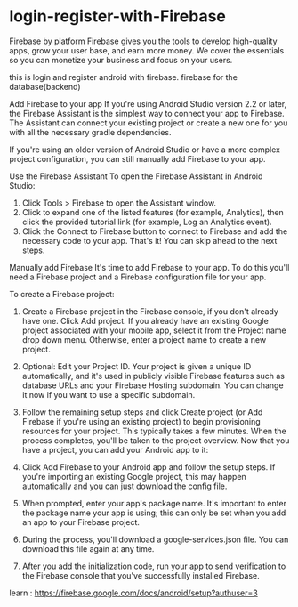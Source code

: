 # login-register-with-Firebase
Firebase by platform Firebase gives you the tools to develop high-quality apps, grow your user base, and earn more money. We cover the essentials so you can monetize your business and focus on your users.

this is login and register android with firebase. firebase for the database(backend)


Add Firebase to your app
If you're using Android Studio version 2.2 or later, the Firebase Assistant is the simplest way to connect your app to Firebase. The Assistant can connect your existing project or create a new one for you with all the necessary gradle dependencies.

If you're using an older version of Android Studio or have a more complex project configuration, you can still manually add Firebase to your app.

Use the Firebase Assistant
To open the Firebase Assistant in Android Studio:

1. Click Tools > Firebase to open the Assistant window.
2. Click to expand one of the listed features (for example, Analytics), then click the provided tutorial link (for example, Log an Analytics event).
3. Click the Connect to Firebase button to connect to Firebase and add the necessary code to your app.
That's it! You can skip ahead to the next steps.

Manually add Firebase
It's time to add Firebase to your app. To do this you'll need a Firebase project and a Firebase configuration file for your app.

To create a Firebase project:

1. Create a Firebase project in the Firebase console, if you don't already have one. Click Add project. If you already have an existing Google project associated with your mobile app, select it from the Project name drop down menu. Otherwise, enter a project name to create a new project.
2. Optional: Edit your Project ID. Your project is given a unique ID automatically, and it's used in publicly visible Firebase features such as database URLs and your Firebase Hosting subdomain. You can change it now if you want to use a specific subdomain.
3. Follow the remaining setup steps and click Create project (or Add Firebase if you're using an existing project) to begin provisioning resources for your project. This typically takes a few minutes. When the process completes, you'll be taken to the project overview.
Now that you have a project, you can add your Android app to it:

1. Click Add Firebase to your Android app and follow the setup steps. If you're importing an existing Google project, this may happen automatically and you can just download the config file.
2. When prompted, enter your app's package name. It's important to enter the package name your app is using; this can only be set when you add an app to your Firebase project.
3. During the process, you'll download a google-services.json file. You can download this file again at any time.
4. After you add the initialization code, run your app to send verification to the Firebase console that you've successfully installed Firebase.

learn : https://firebase.google.com/docs/android/setup?authuser=3
